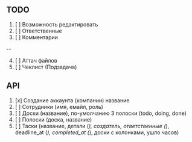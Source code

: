 ## TODO

1. [ ] Возможность редактировать
2. [ ] Ответственные
3. [ ] Комментарии

-- 

4. [ ] Аттач файлов
5. [ ] Чеклист (Подзадача)

## API

1. [x] Создание аккаунта (компании) название
2. [ ] Сотрудники (имя, емайл, роль)
3. [ ] Доски (название), по-умолчанию 3 полоски (todo, doing, done)
4. [ ] Полоски (доска, название)
4. [ ] Таски (название, детали (*), создатель, ответственные (*), deadline_at (*), completed_at (*), доски с колонками, ушло часов)
